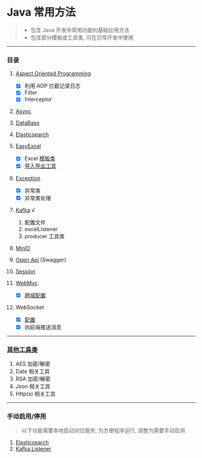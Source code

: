 # Java 常用方法

> * 包含 Java 开发中常用功能的基础应用方法
> * 包含部分模板或工具类, 可在日常开发中使用
---

### 目录

1. [Aspect Oriented Programming](src/main/java/com/demo/aop)
    - [x] 利用 AOP 拦截记录日志
    - [x] Filter
    - [x] Interceptor
2. [Async](src/main/java/com/demo/async)
3. [DataBase](src/main/java/com/demo/database)
4. [Elasticsearch](src/main/java/excluded/elasticsearch)
5. [EasyExcel](src/main/java/com/demo/excel)
    - [x] Excel [模板类](src/main/java/com/demo/excel/easyexcel/ExcelClassTemplate.java)
    - [x] [导入导出工具](src/main/java/com/demo/excel/easyexcel)
6. [Exception](src/main/java/com/demo/exception)
    - [x] 异常类
    - [x] 异常类处理
7. [Kafka](src/main/java/excluded/kafka) √
    1. 配置文件
    2. excelListener
    3. producer 工具类
8. [MinIO](src/main/java/com/demo/minio)
9. [Open Api](src/main/java/com/demo/swagger) (Swagger)
10. [Session](src/main/java/com/demo/session)

11. [WebMvc](src/main/java/com/demo/webmvc)
    - [x] [跨域配置](src/main/java/com/demo/webmvc/WebMvcConfig.java)
12. WebSocket
    - [x] [配置](src/main/java/com/demo/websocket/WebSocketConfig.java)
    - [x] 向前端推送消息

---

### [其他工具类](src/main/java/com/demo/util)

1. AES 加密/解密
2. Date 相关工具
3. RSA 加密/解密
4. Json 相关工具
5. Http(s) 相关工具

---

### 手动启用/停用

> 以下功能需要本地启动对应服务, 为方便程序运行, 调整为需要手动启用

1. [Elasticsearch](src/main/java/excluded/elasticsearch)
2. [Kafka Listener](src/main/java/com/demo/excel/excelListener/DemoKafkaListener.java)